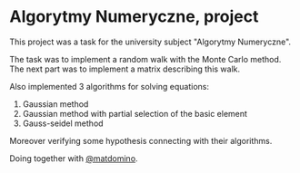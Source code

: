 # Algorytmy Numeryczne, project 

This project was a task for the university subject "Algorytmy Numeryczne".

The task was to implement a random walk with the Monte Carlo method.
The next part was to implement a matrix describing this walk.

Also implemented 3 algorithms for solving equations: 
1) Gaussian method
2) Gaussian method with partial selection of the basic element
3) Gauss-seidel method

Moreover verifying some hypothesis connecting with their algorithms.


Doing together with [@matdomino](https://github.com/matdomino).
